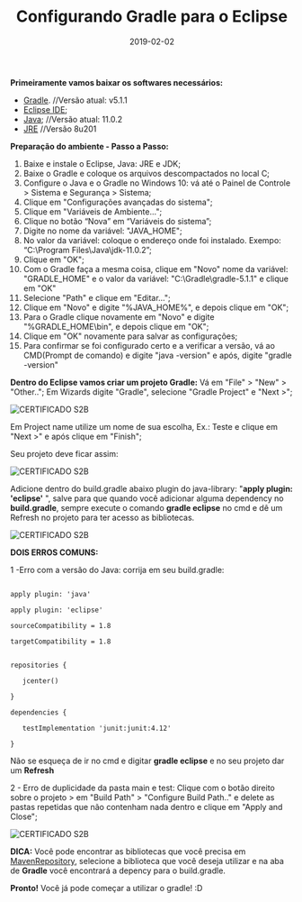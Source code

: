 ﻿---
date: 2019-02-02
title: "Configurando Gradle para o Eclipse"
description: "Aprenda como configurar o Gradle, passo a passo!"
category: "gradle"
---

**Primeiramente vamos baixar os softwares necessários:**
- [Gradle](https://gradle.org/releases/). //Versão atual: v5.1.1
- [Eclipse IDE](https://www.eclipse.org/);
- [Java](https://www.oracle.com/technetwork/java/javase/downloads/index.html); //Versão atual: 11.0.2
- [JRE]() //Versão 8u201

**Preparação do ambiente - Passo a Passo:**

1. Baixe e instale o Eclipse, Java: JRE e JDK;
2. Baixe o Gradle e coloque os arquivos descompactados no local C;
3. Configure o Java e o Gradle no Windows 10: vá até o Painel de Controle > Sistema e Segurança > Sistema;
4. Clique em "Configurações avançadas do sistema";
5. Clique em "Variáveis de Ambiente...";
6. Clique no botão “Nova” em “Variáveis do sistema”;
7. Digite no nome da variável: "JAVA_HOME";
8. No valor da variável: coloque o endereço onde foi instalado. Exempo: “C:\Program Files\Java\jdk-11.0.2”;
9. Clique em "OK";
10. Com o Gradle faça a mesma coisa, clique em "Novo" nome da variável: "GRADLE_HOME" e o valor da variável: "C:\Gradle\gradle-5.1.1" e clique em "OK"
11. Selecione "Path" e clique em "Editar...";
12. Clique em "Novo" e digite "%JAVA_HOME%", e depois clique em "OK";
13. Para o Gradle clique novamente em "Novo" e digite "%GRADLE_HOME\bin", e depois clique em "OK";
14. Clique em "OK" novamente para salvar as configurações;
15. Para confirmar se foi configurado certo e a verificar a versão, vá ao CMD(Prompt de comando) e digite "java -version" e após, digite "gradle -version"

**Dentro do Eclipse vamos criar um projeto Gradle:**
Vá em "File" > "New" > "Other..";
Em Wizards digite "Gradle", selecione "Gradle Project" e "Next >";

<p class="alinhar"><img class="tamanho" src="../assets/images-posts/Gradle e Eclipse/gradleProject.png" alt="CERTIFICADO S2B"/></p>

Em Project name utilize um nome de sua escolha, Ex.: Teste e clique em "Next >" e após clique em "Finish";

Seu projeto deve ficar assim:

<p class="alinhar"><img class="tamanho" src="../assets/images-posts/Gradle e Eclipse/gradleProject1.png" alt="CERTIFICADO S2B"/></p>

Adicione dentro do build.gradle abaixo plugin do java-library: 
"**apply plugin: 'eclipse'** ", salve para que quando você adicionar alguma dependency no **build.gradle**, sempre execute o comando **gradle eclipse** no cmd e dê um Refresh no projeto para ter acesso as bibliotecas.

<p class="alinhar"><img class="tamanho" src="../assets/images-posts/Gradle e Eclipse/gradleProject2.png" alt="CERTIFICADO S2B"/></p>

**DOIS ERROS COMUNS:**

1 -Erro com a versão do Java: corrija em seu build.gradle:

<code>
apply plugin: 'java' <br>
apply plugin: 'eclipse' <br>
sourceCompatibility = 1.8 <br>
targetCompatibility = 1.8 <br><br>
repositories { <br>
&nbsp;&nbsp;&nbsp;jcenter() <br>
} <br>
dependencies { <br>
&nbsp;&nbsp;&nbsp;testImplementation 'junit:junit:4.12' <br>
}
</code>

Não se esqueça de ir no cmd e digitar **gradle eclipse** e no seu projeto dar um **Refresh**

2 - Erro de duplicidade da pasta main e test: Clique com o botão direito sobre o projeto > em "Build Path" > "Configure Build Path.." e delete as pastas repetidas que não contenham nada dentro e clique em "Apply and Close";
<br>
<p class="alinhar"><img class="tamanho" src="../assets/images-posts/Gradle e Eclipse/gradleProject3.png" alt="CERTIFICADO S2B"/></p>

**DICA:** Você pode encontrar as bibliotecas que você precisa em [MavenRepository](https://mvnrepository.com/), selecione a biblioteca que você deseja utilizar e na aba de **Gradle** você encontrará a depency para o build.gradle.

**Pronto!** Você já pode começar a utilizar o gradle! :D